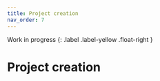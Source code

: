 ```yaml
---
title: Project creation
nav_order: 7
---
```


Work in progress
{: .label .label-yellow .float-right }

# Project creation
